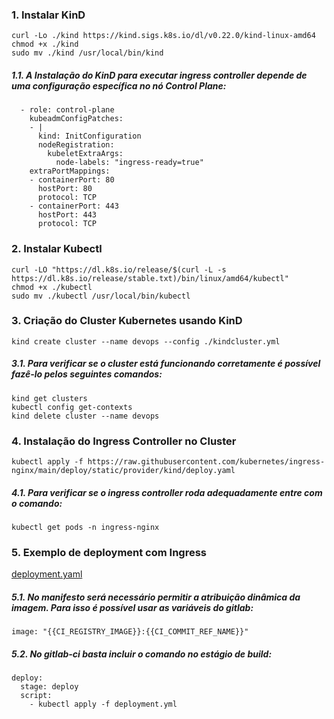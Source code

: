 ### 1. Instalar KinD

```
curl -Lo ./kind https://kind.sigs.k8s.io/dl/v0.22.0/kind-linux-amd64
chmod +x ./kind
sudo mv ./kind /usr/local/bin/kind
```
##### 1.1. A Instalação do KinD para executar ingress controller depende de uma configuração específica no nó Control Plane:

```
  - role: control-plane
    kubeadmConfigPatches:
    - |
      kind: InitConfiguration
      nodeRegistration:
        kubeletExtraArgs:
          node-labels: "ingress-ready=true"
    extraPortMappings:
    - containerPort: 80
      hostPort: 80
      protocol: TCP
    - containerPort: 443
      hostPort: 443
      protocol: TCP
```

### 2. Instalar Kubectl

```
curl -LO "https://dl.k8s.io/release/$(curl -L -s https://dl.k8s.io/release/stable.txt)/bin/linux/amd64/kubectl"
chmod +x ./kubectl
sudo mv ./kubectl /usr/local/bin/kubectl
```

### 3. Criação do Cluster Kubernetes usando KinD

```
kind create cluster --name devops --config ./kindcluster.yml
```

##### 3.1. Para verificar se o cluster está funcionando corretamente é possível fazê-lo pelos seguintes comandos:


```
kind get clusters
kubectl config get-contexts
kind delete cluster --name devops
```

### 4. Instalação do Ingress Controller no Cluster

```
kubectl apply -f https://raw.githubusercontent.com/kubernetes/ingress-nginx/main/deploy/static/provider/kind/deploy.yaml
```

##### 4.1. Para verificar se o ingress controller roda adequadamente entre com o comando:

```
kubectl get pods -n ingress-nginx
```

### 5. Exemplo de deployment com Ingress

[deployment.yaml](deployment.yaml)

##### 5.1. No manifesto será necessário permitir a atribuição dinâmica da imagem. Para isso é possível usar as variáveis do gitlab:

```
image: "{{CI_REGISTRY_IMAGE}}:{{CI_COMMIT_REF_NAME}}"
```

##### 5.2. No gitlab-ci basta incluir o comando no estágio de build:

```
deploy:
  stage: deploy
  script:
    - kubectl apply -f deployment.yml
```



